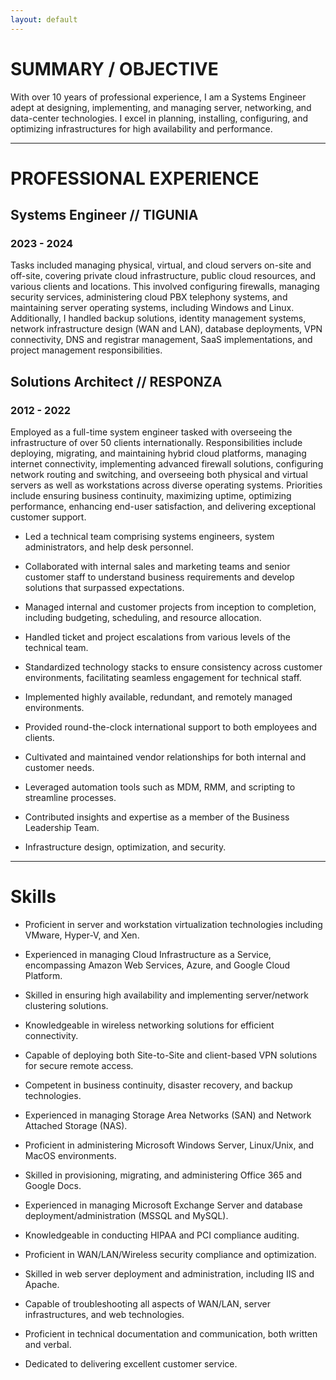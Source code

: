 ```yaml
---
layout: default
---
```


<!--Text can be **bold**, _italic_, or ~~strikethrough~~.

[Link to another page](./another-page.html).

There should be whitespace between paragraphs.

There should be whitespace between paragraphs. We recommend including a README, or a file with information about your project.

* * * -->

# SUMMARY / OBJECTIVE

With over 10 years of professional experience, I am a Systems Engineer adept at designing, implementing, and managing server, networking, and data-center technologies. I excel in planning, installing, configuring, and optimizing infrastructures for high availability and performance.

<!--**Complex technologies engineered with elegance through simplicity.**-->

* * *

# PROFESSIONAL EXPERIENCE

## Systems Engineer // TIGUNIA

### 2023 - 2024

Tasks included managing physical, virtual, and cloud servers on-site and off-site, covering private cloud infrastructure, public cloud resources, and various clients and locations. This involved configuring firewalls, managing security services, administering cloud PBX telephony systems, and maintaining server operating systems, including Windows and Linux. Additionally, I handled backup solutions, identity management systems, network infrastructure design (WAN and LAN), database deployments, VPN connectivity, DNS and registrar management, SaaS implementations, and project management responsibilities.

## Solutions Architect // RESPONZA

### 2012 - 2022

Employed as a full-time system engineer tasked with overseeing the infrastructure of over 50 clients internationally. Responsibilities include deploying, migrating, and maintaining hybrid cloud platforms, managing internet connectivity, implementing advanced firewall solutions, configuring network routing and switching, and overseeing both physical and virtual servers as well as workstations across diverse operating systems. Priorities include ensuring business continuity, maximizing uptime, optimizing performance, enhancing end-user satisfaction, and delivering exceptional customer support.

* Led a technical team comprising systems engineers, system administrators, and help desk personnel.

* Collaborated with internal sales and marketing teams and senior customer staff to understand business requirements and develop solutions that surpassed expectations.

* Managed internal and customer projects from inception to completion, including budgeting, scheduling, and resource allocation.

* Handled ticket and project escalations from various levels of the technical team.

* Standardized technology stacks to ensure consistency across customer environments, facilitating seamless engagement for technical staff.

* Implemented highly available, redundant, and remotely managed environments.

* Provided round-the-clock international support to both employees and clients.

* Cultivated and maintained vendor relationships for both internal and customer needs.

* Leveraged automation tools such as MDM, RMM, and scripting to streamline processes.

* Contributed insights and expertise as a member of the Business Leadership Team. 

* Infrastructure design, optimization, and security.

* * *

# Skills

* Proficient in server and workstation virtualization technologies including VMware, Hyper-V, and Xen.

* Experienced in managing Cloud Infrastructure as a Service, encompassing Amazon Web Services, Azure, and Google Cloud Platform.

* Skilled in ensuring high availability and implementing server/network clustering solutions.

* Knowledgeable in wireless networking solutions for efficient connectivity.

* Capable of deploying both Site-to-Site and client-based VPN solutions for secure remote access.

* Competent in business continuity, disaster recovery, and backup technologies.

* Experienced in managing Storage Area Networks (SAN) and Network Attached Storage (NAS).

* Proficient in administering Microsoft Windows Server, Linux/Unix, and MacOS environments.

* Skilled in provisioning, migrating, and administering Office 365 and Google Docs.

* Experienced in managing Microsoft Exchange Server and database deployment/administration (MSSQL and MySQL).

* Knowledgeable in conducting HIPAA and PCI compliance auditing.

* Proficient in WAN/LAN/Wireless security compliance and optimization.

* Skilled in web server deployment and administration, including IIS and Apache.

* Capable of troubleshooting all aspects of WAN/LAN, server infrastructures, and web technologies.

* Proficient in technical documentation and communication, both written and verbal.

* Dedicated to delivering excellent customer service.

<!--
> This is a blockquote following a header.
>
> When something is important enough, you do it even if the odds are not in your favor.

### Header 3

```js
// Javascript code with syntax highlighting.
var fun = function lang(l) {
  dateformat.i18n = require('./lang/' + l)
  return true;
}
```

```ruby
# Ruby code with syntax highlighting
GitHubPages::Dependencies.gems.each do |gem, version|
  s.add_dependency(gem, "= #{version}")
end
```

#### Header 4

*   This is an unordered list following a header.
*   This is an unordered list following a header.
*   This is an unordered list following a header.

##### Header 5

1.  This is an ordered list following a header.
2.  This is an ordered list following a header.
3.  This is an ordered list following a header.

###### Header 6

| head1        | head two          | three |
|:-------------|:------------------|:------|
| ok           | good swedish fish | nice  |
| out of stock | good and plenty   | nice  |
| ok           | good `oreos`      | hmm   |
| ok           | good `zoute` drop | yumm  |

### There's a horizontal rule below this.

* * *

### Here is an unordered list:

*   Item foo
*   Item bar
*   Item baz
*   Item zip

### And an ordered list:

1.  Item one
1.  Item two
1.  Item three
1.  Item four

### And a nested list:

- level 1 item
  - level 2 item
  - level 2 item
    - level 3 item
    - level 3 item
- level 1 item
  - level 2 item
  - level 2 item
  - level 2 item
- level 1 item
  - level 2 item
  - level 2 item
- level 1 item

### Small image

![Octocat](https://github.githubassets.com/images/icons/emoji/octocat.png)

### Large image

![Branching](https://guides.github.com/activities/hello-world/branching.png)


### Definition lists can be used with HTML syntax.

<dl>
<dt>Name</dt>
<dd>Godzilla</dd>
<dt>Born</dt>
<dd>1952</dd>
<dt>Birthplace</dt>
<dd>Japan</dd>
<dt>Color</dt>
<dd>Green</dd>
</dl>

```
Long, single-line code blocks should not wrap. They should horizontally scroll if they are too long. This line should be long enough to demonstrate this.
```

```
The final element.
```
-->